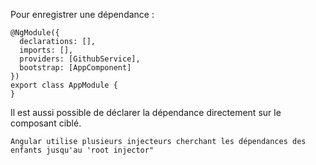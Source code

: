 Pour enregistrer une dépendance : 

    @NgModule({
      declarations: [],
      imports: [],
      providers: [GithubService],
      bootstrap: [AppComponent]
    })
    export class AppModule {
    }

Il est aussi possible de déclarer la dépendance directement sur le composant ciblé.

`Angular utilise plusieurs injecteurs cherchant les dépendances des enfants jusqu'au 'root injector"`

